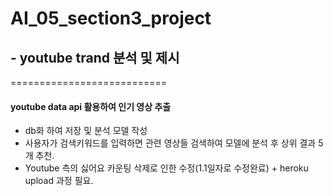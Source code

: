 # AI_05_section3_project

##  - youtube trand 분석 및 제시 
===========================

#### youtube data api 활용하여 인기 영상 추출 

* db화 하여 저장 및 분석 모델 작성 
* 사용자가 검색키워드를 입력하면 관련 영상들 검색하여 모델에 분석 후 상위 결과 5개 추천.
* Youtube 측의 싫어요 카운팅 삭제로 인한 수정(1.1일자로 수정완료) + heroku upload 과정 필요.
